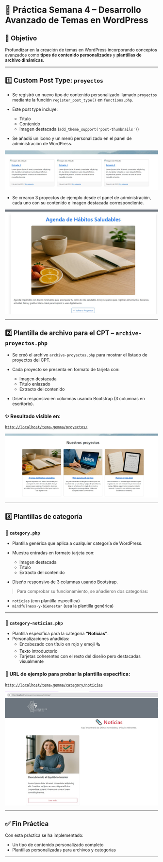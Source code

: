 # 🧩 Práctica Semana 4 – Desarrollo Avanzado de Temas en WordPress

## 🎯 Objetivo

Profundizar en la creación de temas en WordPress incorporando conceptos avanzados como **tipos de contenido personalizados** y **plantillas de archivo dinámicas**.

---

## 1️⃣ Custom Post Type: `proyectos`

- Se registró un nuevo tipo de contenido personalizado llamado `proyectos` mediante la función `register_post_type()` en `functions.php`.

- Este post type incluye:
  - Título
  - Contenido
  - Imagen destacada (`add_theme_support('post-thumbnails')`)

- Se añadió un icono y un menú personalizado en el panel de administración de WordPress.

![](ImagenesReadme/loopEntradasDinamico.jpg)

- Se crearon 3 proyectos de ejemplo desde el panel de administración, cada uno con su contenido e imagen destacada correspondiente.

![Vista individual del proyecto. Título centrado, imagen destacada en tamaño equilibrado y descripción detallada. Incluye botón para volver al listado.](ImagenesReadme/ImagenProyectoEjemplo.jpg)

---

## 2️⃣ Plantilla de archivo para el CPT – `archive-proyectos.php`

- Se creó el archivo `archive-proyectos.php` para mostrar el listado de proyectos del CPT.
- Cada proyecto se presenta en formato de tarjeta con:
  - Imagen destacada
  - Título enlazado
  - Extracto del contenido

- Diseño responsivo en columnas usando Bootstrap (3 columnas en escritorio).

### ✨ Resultado visible en:
[`http://localhost/tema-gemma/proyectos/`](http://localhost/tema-gemma/proyectos/)

![Listado de proyectos del Custom Post Type “Proyectos”. Galería con tres tarjetas que incluyen imagen destacada, título enlazado y extracto. Diseño organizado en columnas.](ImagenesReadme/ListadoProyectos.jpg)

---

## 3️⃣ Plantillas de categoría

### 🔹 `category.php`
- Plantilla genérica que aplica a cualquier categoría de WordPress.
- Muestra entradas en formato tarjeta con:
  - Imagen destacada
  - Título
  - Extracto del contenido

- Diseño responsivo de 3 columnas usando Bootstrap.

> Para comprobar su funcionamiento, se añadieron dos categorías:
- `noticias` (con plantilla específica)
- `mindfulness-y-bienestar` (usa la plantilla genérica)

---

### 🔹 `category-noticias.php`
- Plantilla específica para la categoría **“Noticias”**.
- Personalizaciones añadidas:
  - Encabezado con título en rojo y emoji 🗞️
  - Texto introductorio
  - Tarjetas coherentes con el resto del diseño pero destacadas visualmente

### 📍 URL de ejemplo para probar la plantilla específica:
[`http://localhost/tema-gemma/category/noticias`](http://localhost/tema-gemma/category/noticias)

![Vista personalizada de la categoría “Noticias” utilizando el archivo category-noticias.php. Se muestra título rojo con icono, descripción y una tarjeta con imagen destacada, título del artículo, extracto y botón “Leer más”.](ImagenesReadme/categoria_Noticias.jpg)

---

## ✅ Fin Práctica

Con esta práctica se ha implementado:
- Un tipo de contenido personalizado completo
- Plantillas personalizadas para archivos y categorías


---


